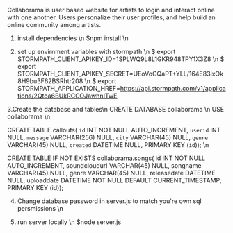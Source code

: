 Collaborama is user based website for artists to login and interact online with one another. Users personalize their user profiles, and help build an online community among artists.

1. install dependencies \n
$npm install \n

2. set up envirnment variables with stormpath \n
$ export STORMPATH_CLIENT_APIKEY_ID=1SPLWQ9L8L1GKR948TPY1X3Z8 \n
$ export STORMPATH_CLIENT_APIKEY_SECRET=UEoVoGQaPT+YLL/164E83ixOk8H9bu3F62BSRhtr208 \n
$ export STORMPATH_APPLICATION_HREF=https://api.stormpath.com/v1/applications/2Qtoa6BUkRCCOJawhnITwE

3.Create the database and tables\n
CREATE DATABASE collaborama \n
USE collaborama \n

CREATE TABLE callouts(
  `id` INT NOT NULL AUTO_INCREMENT,
  `userid` INT NULL,
  `message` VARCHAR(256) NULL,
  `city` VARCHAR(45) NULL,
  `genre` VARCHAR(45) NULL,
 `created` DATETIME NULL,
  PRIMARY KEY (`id`)); \n

CREATE TABLE IF NOT EXISTS collaborama.songs(
id INT NOT NULL AUTO_INCREMENT,
soundcloudurl VARCHAR(45) NULL,
songname VARCHAR(45) NULL,
genre VARCHAR(45) NULL,
releasedate DATETIME NULL,
uploaddate DATETIME NOT NULL DEFAULT CURRENT_TIMESTAMP,
PRIMARY KEY (id));

4. Change database password in server.js to match you're own sql persmissions \n

5. run server locally \n
$node server.js

